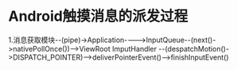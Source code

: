 Android触摸消息的派发过程
=
1.消息获取模块--(pipe)->Application---->InputQueue--(next()->nativePollOnce())-->ViewRoot ImputHandler
--(despatchMotion()->DISPATCH_POINTER)-->deliverPointerEvent()-->finishInputEvent()
